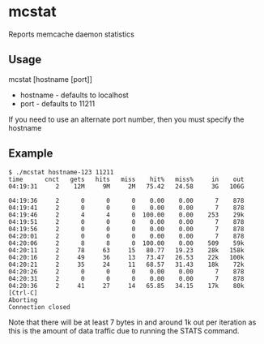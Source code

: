 mcstat
======

Reports memcache daemon statistics


Usage
-----

mcstat [hostname [port]]

* hostname - defaults to localhost
* port - defaults to 11211

If you need to use an alternate port number, then you must specify the
hostname


Example
-------

    
    $ ./mcstat hostname-123 11211
    time      cnct   gets   hits   miss    hit%   miss%     in    out
    04:19:31     2    12M     9M     2M   75.42   24.58     3G   106G

    04:19:36     2      0      0      0    0.00    0.00      7    878
    04:19:41     2      0      0      0    0.00    0.00      7    878
    04:19:46     2      4      4      0  100.00    0.00    253    29k
    04:19:51     2      0      0      0    0.00    0.00      7    878
    04:19:56     2      0      0      0    0.00    0.00      7    878
    04:20:01     2      0      0      0    0.00    0.00      7    878
    04:20:06     2      8      8      0  100.00    0.00    509    59k
    04:20:11     2     78     63     15   80.77   19.23    28k   158k
    04:20:16     2     49     36     13   73.47   26.53    22k   100k
    04:20:21     2     35     24     11   68.57   31.43    18k    72k
    04:20:26     2      0      0      0    0.00    0.00      7    878
    04:20:31     2      0      0      0    0.00    0.00      7    878
    04:20:36     2     41     27     14   65.85   34.15    17k    80k
    [Ctrl-C]
    Aborting
    Connection closed
    

Note that there will be at least 7 bytes in and around 1k out per iteration
as this is the amount of data traffic due to running the STATS command.

